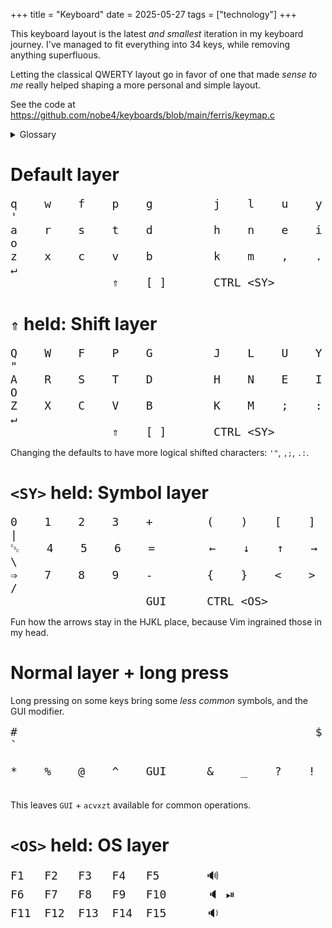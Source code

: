 +++
title = "Keyboard"
date = 2025-05-27
tags = ["technology"]
+++

<style>
pre code {
    font-size: large;
}
</style>

This keyboard layout is the latest _and smallest_ iteration in my keyboard
journey. I've managed to fit everything into 34 keys, while removing anything
superfluous.

Letting the classical QWERTY layout go in favor of one that made _sense to me_
really helped shaping a more personal and simple layout.

See the code at https://github.com/nobe4/keyboards/blob/main/ferris/keymap.c

<details>
<summary>Glossary</summary>

- `[ ]`: space key
- `GUI` key, AKA "command", "super", or "windows".
- `<OS>`: OS layer
- `<SY>`: Symbol layer

</details>

# Default layer

```
q    w    f    p    g         j    l    u    y    '
a    r    s    t    d         h    n    e    i    o
z    x    c    v    b         k    m    ,    .    ↵
               ⇑    [ ]       CTRL <SY>
```

# `⇑` held: Shift layer

```
Q    W    F    P    G         J    L    U    Y    "
A    R    S    T    D         H    N    E    I    O
Z    X    C    V    B         K    M    ;    :    ↵
               ⇑    [ ]       CTRL <SY>
```

Changing the defaults to have more logical shifted characters:  `'"`, `,;`,
`.:`.

# `<SY>` held: Symbol layer

```
0    1    2    3    +        (    )    [    ]    |
␛    4    5    6    =        ←    ↓    ↑    →    \
⇒    7    8    9    -        {    }    <    >    /
                    GUI      CTRL <OS>
```

Fun how the arrows stay in the HJKL place, because Vim ingrained those in my
head.

# Normal layer + long press

Long pressing on some keys bring some _less common_ symbols, and the GUI
modifier.

```
#                                            $    `

*    %    @    ^    GUI      &    _    ?    !
 

```

This leaves `GUI` + `acvxzt` available for common operations.

# `<OS>` held: OS layer

```
F1   F2   F3   F4   F5       🔊
F6   F7   F8   F9   F10      🔈 ⏯
F11  F12  F13  F14  F15      🔉
 
```
